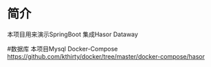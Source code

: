 # 简介
本项目用来演示SpringBoot 集成Hasor Dataway

#数据库
本项目Mysql Docker-Compose https://github.com/kthirty/docker/tree/master/docker-compose/hasor